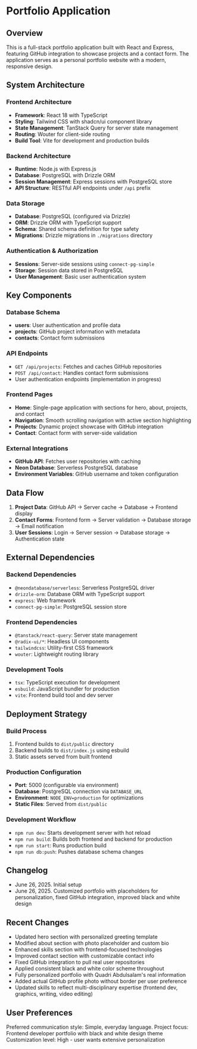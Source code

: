 # Portfolio Application

## Overview

This is a full-stack portfolio application built with React and Express, featuring GitHub integration to showcase projects and a contact form. The application serves as a personal portfolio website with a modern, responsive design.

## System Architecture

### Frontend Architecture
- **Framework**: React 18 with TypeScript
- **Styling**: Tailwind CSS with shadcn/ui component library
- **State Management**: TanStack Query for server state management
- **Routing**: Wouter for client-side routing
- **Build Tool**: Vite for development and production builds

### Backend Architecture
- **Runtime**: Node.js with Express.js
- **Database**: PostgreSQL with Drizzle ORM
- **Session Management**: Express sessions with PostgreSQL store
- **API Structure**: RESTful API endpoints under `/api` prefix

### Data Storage
- **Database**: PostgreSQL (configured via Drizzle)
- **ORM**: Drizzle ORM with TypeScript support
- **Schema**: Shared schema definition for type safety
- **Migrations**: Drizzle migrations in `./migrations` directory

### Authentication & Authorization
- **Sessions**: Server-side sessions using `connect-pg-simple`
- **Storage**: Session data stored in PostgreSQL
- **User Management**: Basic user authentication system

## Key Components

### Database Schema
- **users**: User authentication and profile data
- **projects**: GitHub project information with metadata
- **contacts**: Contact form submissions

### API Endpoints
- `GET /api/projects`: Fetches and caches GitHub repositories
- `POST /api/contact`: Handles contact form submissions
- User authentication endpoints (implementation in progress)

### Frontend Pages
- **Home**: Single-page application with sections for hero, about, projects, and contact
- **Navigation**: Smooth scrolling navigation with active section highlighting
- **Projects**: Dynamic project showcase with GitHub integration
- **Contact**: Contact form with server-side validation

### External Integrations
- **GitHub API**: Fetches user repositories with caching
- **Neon Database**: Serverless PostgreSQL database
- **Environment Variables**: GitHub username and token configuration

## Data Flow

1. **Project Data**: GitHub API → Server cache → Database → Frontend display
2. **Contact Forms**: Frontend form → Server validation → Database storage → Email notification
3. **User Sessions**: Login → Server session → Database storage → Authentication state

## External Dependencies

### Backend Dependencies
- `@neondatabase/serverless`: Serverless PostgreSQL driver
- `drizzle-orm`: Database ORM with TypeScript support
- `express`: Web framework
- `connect-pg-simple`: PostgreSQL session store

### Frontend Dependencies
- `@tanstack/react-query`: Server state management
- `@radix-ui/*`: Headless UI components
- `tailwindcss`: Utility-first CSS framework
- `wouter`: Lightweight routing library

### Development Tools
- `tsx`: TypeScript execution for development
- `esbuild`: JavaScript bundler for production
- `vite`: Frontend build tool and dev server

## Deployment Strategy

### Build Process
1. Frontend builds to `dist/public` directory
2. Backend builds to `dist/index.js` using esbuild
3. Static assets served from built frontend

### Production Configuration
- **Port**: 5000 (configurable via environment)
- **Database**: PostgreSQL connection via `DATABASE_URL`
- **Environment**: `NODE_ENV=production` for optimizations
- **Static Files**: Served from `dist/public`

### Development Workflow
- `npm run dev`: Starts development server with hot reload
- `npm run build`: Builds both frontend and backend for production
- `npm run start`: Runs production build
- `npm run db:push`: Pushes database schema changes

## Changelog

- June 26, 2025. Initial setup
- June 26, 2025. Customized portfolio with placeholders for personalization, fixed GitHub integration, improved black and white design

## Recent Changes

- Updated hero section with personalized greeting template
- Modified about section with photo placeholder and custom bio
- Enhanced skills section with frontend-focused technologies
- Improved contact section with customizable contact info
- Fixed GitHub integration to pull real user repositories
- Applied consistent black and white color scheme throughout
- Fully personalized portfolio with Quadri Abdulsalam's real information
- Added actual GitHub profile photo without border per user preference
- Updated skills to reflect multi-disciplinary expertise (frontend dev, graphics, writing, video editing)

## User Preferences

Preferred communication style: Simple, everyday language.
Project focus: Frontend developer portfolio with black and white design theme
Customization level: High - user wants extensive personalization
